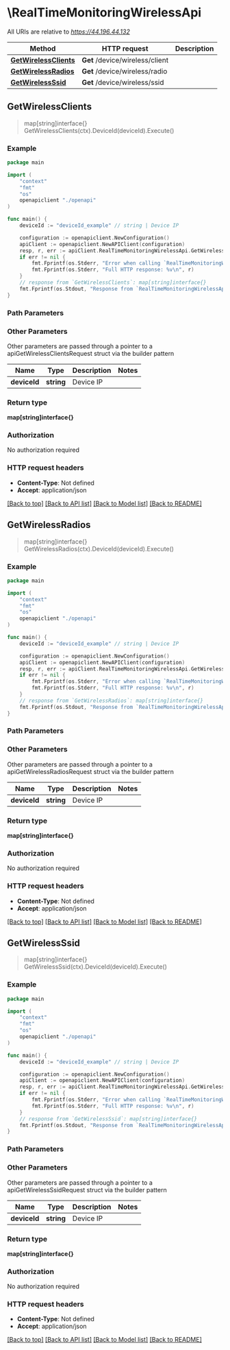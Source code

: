 # \RealTimeMonitoringWirelessApi

All URIs are relative to *https://44.196.44.132*

Method | HTTP request | Description
------------- | ------------- | -------------
[**GetWirelessClients**](RealTimeMonitoringWirelessApi.md#GetWirelessClients) | **Get** /device/wireless/client | 
[**GetWirelessRadios**](RealTimeMonitoringWirelessApi.md#GetWirelessRadios) | **Get** /device/wireless/radio | 
[**GetWirelessSsid**](RealTimeMonitoringWirelessApi.md#GetWirelessSsid) | **Get** /device/wireless/ssid | 



## GetWirelessClients

> map[string]interface{} GetWirelessClients(ctx).DeviceId(deviceId).Execute()





### Example

```go
package main

import (
    "context"
    "fmt"
    "os"
    openapiclient "./openapi"
)

func main() {
    deviceId := "deviceId_example" // string | Device IP

    configuration := openapiclient.NewConfiguration()
    apiClient := openapiclient.NewAPIClient(configuration)
    resp, r, err := apiClient.RealTimeMonitoringWirelessApi.GetWirelessClients(context.Background()).DeviceId(deviceId).Execute()
    if err != nil {
        fmt.Fprintf(os.Stderr, "Error when calling `RealTimeMonitoringWirelessApi.GetWirelessClients``: %v\n", err)
        fmt.Fprintf(os.Stderr, "Full HTTP response: %v\n", r)
    }
    // response from `GetWirelessClients`: map[string]interface{}
    fmt.Fprintf(os.Stdout, "Response from `RealTimeMonitoringWirelessApi.GetWirelessClients`: %v\n", resp)
}
```

### Path Parameters



### Other Parameters

Other parameters are passed through a pointer to a apiGetWirelessClientsRequest struct via the builder pattern


Name | Type | Description  | Notes
------------- | ------------- | ------------- | -------------
 **deviceId** | **string** | Device IP | 

### Return type

**map[string]interface{}**

### Authorization

No authorization required

### HTTP request headers

- **Content-Type**: Not defined
- **Accept**: application/json

[[Back to top]](#) [[Back to API list]](../README.md#documentation-for-api-endpoints)
[[Back to Model list]](../README.md#documentation-for-models)
[[Back to README]](../README.md)


## GetWirelessRadios

> map[string]interface{} GetWirelessRadios(ctx).DeviceId(deviceId).Execute()





### Example

```go
package main

import (
    "context"
    "fmt"
    "os"
    openapiclient "./openapi"
)

func main() {
    deviceId := "deviceId_example" // string | Device IP

    configuration := openapiclient.NewConfiguration()
    apiClient := openapiclient.NewAPIClient(configuration)
    resp, r, err := apiClient.RealTimeMonitoringWirelessApi.GetWirelessRadios(context.Background()).DeviceId(deviceId).Execute()
    if err != nil {
        fmt.Fprintf(os.Stderr, "Error when calling `RealTimeMonitoringWirelessApi.GetWirelessRadios``: %v\n", err)
        fmt.Fprintf(os.Stderr, "Full HTTP response: %v\n", r)
    }
    // response from `GetWirelessRadios`: map[string]interface{}
    fmt.Fprintf(os.Stdout, "Response from `RealTimeMonitoringWirelessApi.GetWirelessRadios`: %v\n", resp)
}
```

### Path Parameters



### Other Parameters

Other parameters are passed through a pointer to a apiGetWirelessRadiosRequest struct via the builder pattern


Name | Type | Description  | Notes
------------- | ------------- | ------------- | -------------
 **deviceId** | **string** | Device IP | 

### Return type

**map[string]interface{}**

### Authorization

No authorization required

### HTTP request headers

- **Content-Type**: Not defined
- **Accept**: application/json

[[Back to top]](#) [[Back to API list]](../README.md#documentation-for-api-endpoints)
[[Back to Model list]](../README.md#documentation-for-models)
[[Back to README]](../README.md)


## GetWirelessSsid

> map[string]interface{} GetWirelessSsid(ctx).DeviceId(deviceId).Execute()





### Example

```go
package main

import (
    "context"
    "fmt"
    "os"
    openapiclient "./openapi"
)

func main() {
    deviceId := "deviceId_example" // string | Device IP

    configuration := openapiclient.NewConfiguration()
    apiClient := openapiclient.NewAPIClient(configuration)
    resp, r, err := apiClient.RealTimeMonitoringWirelessApi.GetWirelessSsid(context.Background()).DeviceId(deviceId).Execute()
    if err != nil {
        fmt.Fprintf(os.Stderr, "Error when calling `RealTimeMonitoringWirelessApi.GetWirelessSsid``: %v\n", err)
        fmt.Fprintf(os.Stderr, "Full HTTP response: %v\n", r)
    }
    // response from `GetWirelessSsid`: map[string]interface{}
    fmt.Fprintf(os.Stdout, "Response from `RealTimeMonitoringWirelessApi.GetWirelessSsid`: %v\n", resp)
}
```

### Path Parameters



### Other Parameters

Other parameters are passed through a pointer to a apiGetWirelessSsidRequest struct via the builder pattern


Name | Type | Description  | Notes
------------- | ------------- | ------------- | -------------
 **deviceId** | **string** | Device IP | 

### Return type

**map[string]interface{}**

### Authorization

No authorization required

### HTTP request headers

- **Content-Type**: Not defined
- **Accept**: application/json

[[Back to top]](#) [[Back to API list]](../README.md#documentation-for-api-endpoints)
[[Back to Model list]](../README.md#documentation-for-models)
[[Back to README]](../README.md)

